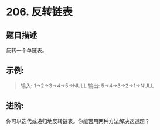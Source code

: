 # 206. 反转链表

## 题目描述
反转一个单链表。

## 示例:

> 输入: 1->2->3->4->5->NULL
> 输出: 5->4->3->2->1->NULL

## 进阶:
你可以迭代或递归地反转链表。你能否用两种方法解决这道题？
